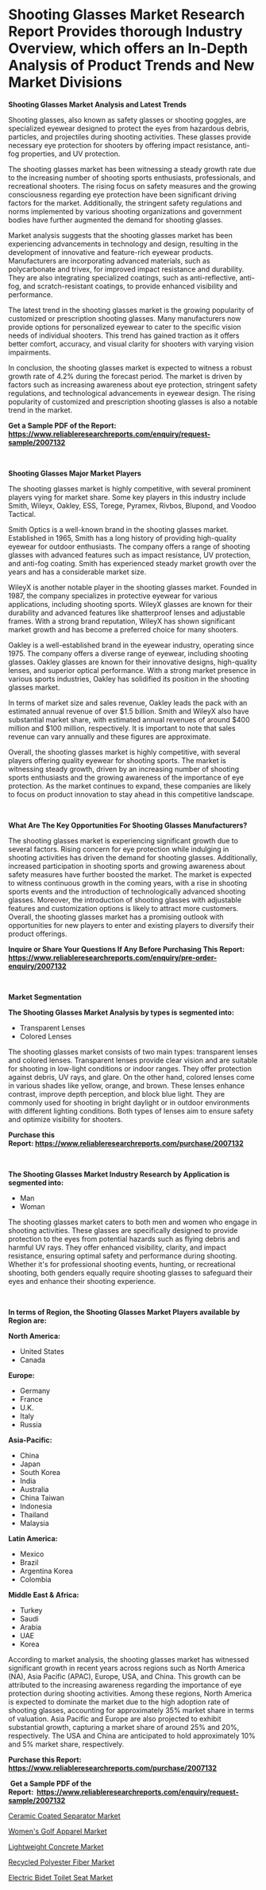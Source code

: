 <p><h1>Shooting Glasses Market Research Report Provides thorough Industry Overview, which offers an In-Depth Analysis of Product Trends and New Market Divisions</h1></p><p><strong>Shooting Glasses Market Analysis and Latest Trends</strong></p>
<p><p>Shooting glasses, also known as safety glasses or shooting goggles, are specialized eyewear designed to protect the eyes from hazardous debris, particles, and projectiles during shooting activities. These glasses provide necessary eye protection for shooters by offering impact resistance, anti-fog properties, and UV protection.</p><p>The shooting glasses market has been witnessing a steady growth rate due to the increasing number of shooting sports enthusiasts, professionals, and recreational shooters. The rising focus on safety measures and the growing consciousness regarding eye protection have been significant driving factors for the market. Additionally, the stringent safety regulations and norms implemented by various shooting organizations and government bodies have further augmented the demand for shooting glasses.</p><p>Market analysis suggests that the shooting glasses market has been experiencing advancements in technology and design, resulting in the development of innovative and feature-rich eyewear products. Manufacturers are incorporating advanced materials, such as polycarbonate and trivex, for improved impact resistance and durability. They are also integrating specialized coatings, such as anti-reflective, anti-fog, and scratch-resistant coatings, to provide enhanced visibility and performance.</p><p>The latest trend in the shooting glasses market is the growing popularity of customized or prescription shooting glasses. Many manufacturers now provide options for personalized eyewear to cater to the specific vision needs of individual shooters. This trend has gained traction as it offers better comfort, accuracy, and visual clarity for shooters with varying vision impairments.</p><p>In conclusion, the shooting glasses market is expected to witness a robust growth rate of 4.2% during the forecast period. The market is driven by factors such as increasing awareness about eye protection, stringent safety regulations, and technological advancements in eyewear design. The rising popularity of customized and prescription shooting glasses is also a notable trend in the market.</p></p>
<p><strong>Get a Sample PDF of the Report:&nbsp; <a href="https://www.reliableresearchreports.com/enquiry/request-sample/2007132">https://www.reliableresearchreports.com/enquiry/request-sample/2007132</a></strong></p>
<p>&nbsp;</p>
<p><strong>Shooting Glasses Major Market Players</strong></p>
<p><p>The shooting glasses market is highly competitive, with several prominent players vying for market share. Some key players in this industry include Smith, Wileyx, Oakley, ESS, Torege, Pyramex, Rivbos, Blupond, and Voodoo Tactical.</p><p>Smith Optics is a well-known brand in the shooting glasses market. Established in 1965, Smith has a long history of providing high-quality eyewear for outdoor enthusiasts. The company offers a range of shooting glasses with advanced features such as impact resistance, UV protection, and anti-fog coating. Smith has experienced steady market growth over the years and has a considerable market size.</p><p>WileyX is another notable player in the shooting glasses market. Founded in 1987, the company specializes in protective eyewear for various applications, including shooting sports. WileyX glasses are known for their durability and advanced features like shatterproof lenses and adjustable frames. With a strong brand reputation, WileyX has shown significant market growth and has become a preferred choice for many shooters.</p><p>Oakley is a well-established brand in the eyewear industry, operating since 1975. The company offers a diverse range of eyewear, including shooting glasses. Oakley glasses are known for their innovative designs, high-quality lenses, and superior optical performance. With a strong market presence in various sports industries, Oakley has solidified its position in the shooting glasses market.</p><p>In terms of market size and sales revenue, Oakley leads the pack with an estimated annual revenue of over $1.5 billion. Smith and WileyX also have substantial market share, with estimated annual revenues of around $400 million and $100 million, respectively. It is important to note that sales revenue can vary annually and these figures are approximate.</p><p>Overall, the shooting glasses market is highly competitive, with several players offering quality eyewear for shooting sports. The market is witnessing steady growth, driven by an increasing number of shooting sports enthusiasts and the growing awareness of the importance of eye protection. As the market continues to expand, these companies are likely to focus on product innovation to stay ahead in this competitive landscape.</p></p>
<p>&nbsp;</p>
<p><strong>What Are The Key Opportunities For Shooting Glasses Manufacturers?</strong></p>
<p><p>The shooting glasses market is experiencing significant growth due to several factors. Rising concern for eye protection while indulging in shooting activities has driven the demand for shooting glasses. Additionally, increased participation in shooting sports and growing awareness about safety measures have further boosted the market. The market is expected to witness continuous growth in the coming years, with a rise in shooting sports events and the introduction of technologically advanced shooting glasses. Moreover, the introduction of shooting glasses with adjustable features and customization options is likely to attract more customers. Overall, the shooting glasses market has a promising outlook with opportunities for new players to enter and existing players to diversify their product offerings.</p></p>
<p><strong>Inquire or Share Your Questions If Any Before Purchasing This Report: <a href="https://www.reliableresearchreports.com/enquiry/pre-order-enquiry/2007132">https://www.reliableresearchreports.com/enquiry/pre-order-enquiry/2007132</a></strong></p>
<p>&nbsp;</p>
<p><strong>Market Segmentation</strong></p>
<p><strong>The Shooting Glasses Market Analysis by types is segmented into:</strong></p>
<p><ul><li>Transparent Lenses</li><li>Colored Lenses</li></ul></p>
<p><p>The shooting glasses market consists of two main types: transparent lenses and colored lenses. Transparent lenses provide clear vision and are suitable for shooting in low-light conditions or indoor ranges. They offer protection against debris, UV rays, and glare. On the other hand, colored lenses come in various shades like yellow, orange, and brown. These lenses enhance contrast, improve depth perception, and block blue light. They are commonly used for shooting in bright daylight or in outdoor environments with different lighting conditions. Both types of lenses aim to ensure safety and optimize visibility for shooters.</p></p>
<p><strong>Purchase this Report:&nbsp;<a href="https://www.reliableresearchreports.com/purchase/2007132">https://www.reliableresearchreports.com/purchase/2007132</a></strong></p>
<p>&nbsp;</p>
<p><strong>The Shooting Glasses Market Industry Research by Application is segmented into:</strong></p>
<p><ul><li>Man</li><li>Woman</li></ul></p>
<p><p>The shooting glasses market caters to both men and women who engage in shooting activities. These glasses are specifically designed to provide protection to the eyes from potential hazards such as flying debris and harmful UV rays. They offer enhanced visibility, clarity, and impact resistance, ensuring optimal safety and performance during shooting. Whether it's for professional shooting events, hunting, or recreational shooting, both genders equally require shooting glasses to safeguard their eyes and enhance their shooting experience.</p></p>
<p>&nbsp;</p>
<p><strong>In terms of Region, the Shooting Glasses Market Players available by Region are:</strong></p>
<p>
    <p> <strong> North America: </strong>
        <ul>
            <li>United States</li>
            <li>Canada</li>
        </ul>
        </p> 
    <p> <strong> Europe: </strong>
        <ul>
            <li>Germany</li>
            <li>France</li>
            <li>U.K.</li>
            <li>Italy</li>
            <li>Russia</li>
        </ul>
        </p> 
    <p> <strong> Asia-Pacific: </strong>
        <ul>
            <li>China</li>
            <li>Japan</li>
            <li>South Korea</li>
            <li>India</li>
            <li>Australia</li>
            <li>China Taiwan</li>
            <li>Indonesia</li>
            <li>Thailand</li>
            <li>Malaysia</li>
        </ul>
        </p> 
    <p> <strong> Latin America: </strong>
        <ul>
            <li>Mexico</li>
            <li>Brazil</li>
            <li>Argentina Korea</li>
            <li>Colombia</li>
        </ul>
        </p> 
    <p> <strong> Middle East & Africa: </strong>
        <ul>
            <li>Turkey</li>
            <li>Saudi</li>
            <li>Arabia</li>
            <li>UAE</li>
            <li>Korea</li>
        </ul>
    </p>
    </p>
<p><p>According to market analysis, the shooting glasses market has witnessed significant growth in recent years across regions such as North America (NA), Asia Pacific (APAC), Europe, USA, and China. This growth can be attributed to the increasing awareness regarding the importance of eye protection during shooting activities. Among these regions, North America is expected to dominate the market due to the high adoption rate of shooting glasses, accounting for approximately 35% market share in terms of valuation. Asia Pacific and Europe are also projected to exhibit substantial growth, capturing a market share of around 25% and 20%, respectively. The USA and China are anticipated to hold approximately 10% and 5% market share, respectively.</p></p>
<p><strong>Purchase this Report: <a href="https://www.reliableresearchreports.com/purchase/2007132">https://www.reliableresearchreports.com/purchase/2007132</a></strong></p>
<p>&nbsp;<strong>Get a Sample PDF of the Report:&nbsp;&nbsp;<a href="https://www.reliableresearchreports.com/enquiry/request-sample/2007132">https://www.reliableresearchreports.com/enquiry/request-sample/2007132</a></strong></p>
<p><strong></strong></p>
<p><p><a href="https://www.linkedin.com/pulse/ceramic-coated-separator-market-size-share-global-analysis-t856e/">Ceramic Coated Separator Market</a></p><p><a href="https://github.com/Chiragrp22/Market-Research-Report-List-2/blob/main/womens-golf-apparel-market.md">Women's Golf Apparel Market</a></p><p><a href="https://www.linkedin.com/pulse/decoding-lightweight-concrete-market-deep-dive-latest-trends-hpaie/">Lightweight Concrete Market</a></p><p><a href="https://www.linkedin.com/pulse/recycled-polyester-fiber-market-size-2023-2030-global-industrial-iesbe/">Recycled Polyester Fiber Market</a></p><p><a href="https://github.com/Chiragrp23/Market-Research-Report-List-2/blob/main/electric-bidet-toilet-seat-market.md">Electric Bidet Toilet Seat Market</a></p></p>